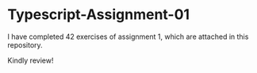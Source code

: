 # Typescript-Assignment-01

I have completed 42 exercises of assignment 1, which are attached in this repository.


Kindly review!
